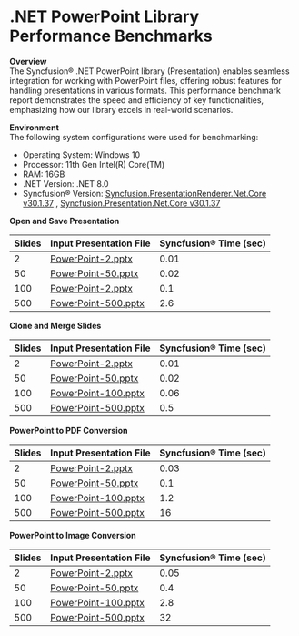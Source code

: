 # .NET PowerPoint Library Performance Benchmarks

**Overview**  
The Syncfusion® .NET PowerPoint library (Presentation) enables seamless integration for working with PowerPoint files, offering robust features for handling presentations in various formats. This performance benchmark report demonstrates the speed and efficiency of key functionalities, emphasizing how our library excels in real-world scenarios.

**Environment**  
The following system configurations were used for benchmarking:
- Operating System: Windows 10  
- Processor: 11th Gen Intel(R) Core(TM)  
- RAM: 16GB  
- .NET Version: .NET 8.0  
- Syncfusion® Version: [Syncfusion.PresentationRenderer.Net.Core v30.1.37](https://www.nuget.org/packages/Syncfusion.PresentationRenderer.Net.Core/30.1.37) ,   [Syncfusion.Presentation.Net.Core v30.1.37](https://www.nuget.org/packages/Syncfusion.PresentationRenderer.Net.Core/30.1.37)

**Open and Save Presentation**

<table>
  <thead>
    <tr>
      <th>Slides</th>
      <th>Input Presentation File</th>
      <th>Syncfusion® Time (sec)</th>
    </tr>
  </thead>
  <tbody>
    <tr><td>2</td><td><a href="https://github.com/SyncfusionExamples/PowerPoint-Examples/blob/master/Performance-metrices/PPTX-to-Image/.NET/Convert-PowerPoint-slide-to-Image/Data/PowerPoint-2.pptx">PowerPoint-2.pptx</a></td><td>0.01</td></tr>
    <tr><td>50</td><td><a href="https://github.com/SyncfusionExamples/PowerPoint-Examples/blob/master/Performance-metrices/PPTX-to-Image/.NET/Convert-PowerPoint-slide-to-Image/Data/PowerPoint-50.pptx">PowerPoint-50.pptx</a></td><td>0.02</td></tr>
    <tr><td>100</td><td><a href="https://github.com/SyncfusionExamples/PowerPoint-Examples/blob/master/Performance-metrices/PPTX-to-Image/.NET/Convert-PowerPoint-slide-to-Image/Data/PowerPoint-100.pptx">PowerPoint-2.pptx</a></td><td>0.1</td></tr>
    <tr><td>500</td><td><a href="https://github.com/SyncfusionExamples/PowerPoint-Examples/blob/master/Performance-metrices/PPTX-to-Image/.NET/Convert-PowerPoint-slide-to-Image/Data/PowerPoint-500.pptx">PowerPoint-500.pptx</a></td><td>2.6</td></tr>
  </tbody>
</table>

**Clone and Merge Slides**

<table>
  <thead>
    <tr>
      <th>Slides</th>
      <th>Input Presentation File</th>
      <th>Syncfusion® Time (sec)</th>
    </tr>
  </thead>
  <tbody>
    <tr><td>2</td><td><a href="https://github.com/SyncfusionExamples/PowerPoint-Examples/blob/master/Performance-metrices/PPTX-to-Image/.NET/Convert-PowerPoint-slide-to-Image/Data/PowerPoint-2.pptx">PowerPoint-2.pptx</a></td><td>0.01</td></tr>
    <tr><td>50</td><td><a href="https://github.com/SyncfusionExamples/PowerPoint-Examples/blob/master/Performance-metrices/PPTX-to-Image/.NET/Convert-PowerPoint-slide-to-Image/Data/PowerPoint-50.pptx">PowerPoint-50.pptx</a></td><td>0.02</td></tr>
    <tr><td>100</td><td><a href="https://github.com/SyncfusionExamples/PowerPoint-Examples/blob/master/Performance-metrices/PPTX-to-Image/.NET/Convert-PowerPoint-slide-to-Image/Data/PowerPoint-50.pptx">PowerPoint-100.pptx</a></td><td>0.06</td></tr>
    <tr><td>500</td><td><a href="https://github.com/SyncfusionExamples/PowerPoint-Examples/blob/master/Performance-metrices/PPTX-to-Image/.NET/Convert-PowerPoint-slide-to-Image/Data/PowerPoint-500.pptx">PowerPoint-500.pptx</a></td><td>0.5</td></tr>
  </tbody>
</table>

**PowerPoint to PDF Conversion**

<table>
  <thead>
    <tr>
      <th>Slides</th>
      <th>Input Presentation File</th>
      <th>Syncfusion® Time (sec)</th>
    </tr>
  </thead>
  <tbody>
    <tr><td>2</td><td><a href="https://github.com/SyncfusionExamples/PowerPoint-Examples/blob/master/Performance-metrices/PPTX-to-Image/.NET/Convert-PowerPoint-slide-to-Image/Data/PowerPoint-2.pptx">PowerPoint-2.pptx</a></td><td>0.03</td></tr>
    <tr><td>50</td><td><a href="https://github.com/SyncfusionExamples/PowerPoint-Examples/blob/master/Performance-metrices/PPTX-to-Image/.NET/Convert-PowerPoint-slide-to-Image/Data/PowerPoint-50.pptx">PowerPoint-50.pptx</a></td><td>0.1</td></tr>
    <tr><td>100</td><td><a href="https://github.com/SyncfusionExamples/PowerPoint-Examples/blob/master/Performance-metrices/PPTX-to-Image/.NET/Convert-PowerPoint-slide-to-Image/Data/PowerPoint-50.pptx">PowerPoint-100.pptx</a></td><td>1.2</td></tr>
    <tr><td>500</td><td><a href="https://github.com/SyncfusionExamples/PowerPoint-Examples/blob/master/Performance-metrices/PPTX-to-Image/.NET/Convert-PowerPoint-slide-to-Image/Data/PowerPoint-500.pptx">PowerPoint-500.pptx</a></td><td>16</td></tr>
  </tbody>
</table>

**PowerPoint to Image Conversion**

<table>
  <thead>
    <tr>
      <th>Slides</th>
      <th>Input Presentation File</th>
      <th>Syncfusion® Time (sec)</th>
    </tr>
  </thead>
  <tbody>
    <tr><td>2</td><td><a href="https://github.com/SyncfusionExamples/PowerPoint-Examples/blob/master/Performance-metrices/PPTX-to-Image/.NET/Convert-PowerPoint-slide-to-Image/Data/PowerPoint-2.pptx">PowerPoint-2.pptx</a></td><td>0.05</td></tr>
    <tr><td>50</td><td><a href="https://github.com/SyncfusionExamples/PowerPoint-Examples/blob/master/Performance-metrices/PPTX-to-Image/.NET/Convert-PowerPoint-slide-to-Image/Data/PowerPoint-50.pptx">PowerPoint-50.pptx</a></td><td>0.4</td></tr>
    <tr><td>100</td><td><a href="https://github.com/SyncfusionExamples/PowerPoint-Examples/blob/master/Performance-metrices/PPTX-to-Image/.NET/Convert-PowerPoint-slide-to-Image/Data/PowerPoint-50.pptx">PowerPoint-100.pptx</a></td><td>2.8</td></tr>
    <tr><td>500</td><td><a href="https://github.com/SyncfusionExamples/PowerPoint-Examples/blob/master/Performance-metrices/PPTX-to-Image/.NET/Convert-PowerPoint-slide-to-Image/Data/PowerPoint-500.pptx">PowerPoint-500.pptx</a></td><td>32</td></tr>
  </tbody>
</table>

